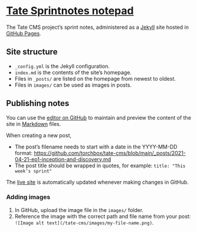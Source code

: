 # [Tate Sprintnotes notepad](https://torchbox.github.io/tate-cms/)

The Tate CMS project’s sprint notes, administered as a [Jekyll](https://jekyllrb.com/) site hosted in [GitHub Pages](https://pages.github.com/).

## Site structure

- `_config.yml` is the Jekyll configuration.
- `index.md` is the contents of the site’s homepage.
- Files in `_posts/` are listed on the homepage from newest to oldest.
- Files in `images/` can be used as images in posts.

## Publishing notes

You can use the [editor on GitHub](https://github.com/torchbox/tate-cms/edit/gh-pages/index.md) to maintain and preview the content of the site in [Markdown](https://guides.github.com/features/mastering-markdown/) files.

When creating a new post,

- The post’s filename needs to start with a date in the YYYY-MM-DD format: https://github.com/torchbox/tate-cms/blob/main/_posts/2021-04-21-ep1-inception-and-discovery.md
- The post title should be wrapped in quotes, for example: `title: "This week’s sprint"`

The [live site](https://torchbox.github.io/tate-cms/) is automatically updated whenever making changes in GitHub.

### Adding images

1. In GitHub, upload the image file in the `images/` folder.
2. Reference the image with the correct path and file name from your post: `![Image alt text](/tate-cms/images/my-file-name.png)`.
